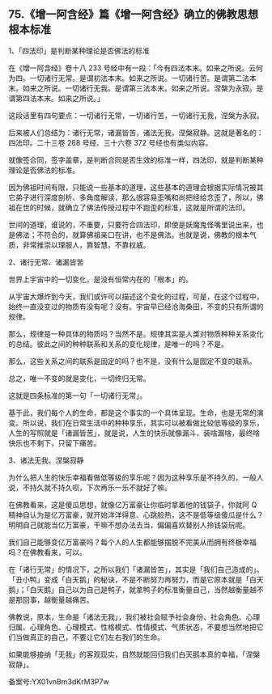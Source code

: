 ## 75.《增一阿含经》篇《增一阿含经》确立的佛教思想根本标准
1、「四法印」是判断某种理论是否佛法的标准


在《增一阿含经》卷十八 233 号经中有一段：「今有四法本末。如来之所说。云何为四。一切诸行无常。是谓初法本末。如来之所说。一切诸行苦。是谓第二法本末。如来之所说。一切诸行无我。是谓第三法本末。如来之所说。涅槃为永寂。是谓第四法本末。如来之所说。」


这段话里有四句要点：一切诸行无常，一切诸行苦，一切诸行无我，涅槃为永寂。


后来被人们总结为：诸行无常，诸漏皆苦，诸法无我，涅槃寂静。这就是著名的：四法印。二十三卷 268 号经、三十六卷 372 号经也有类似内容。


就像签合同，签字盖章，是判断合同是否生效的标准一样，四法印，就是判断某种理论是否佛法的标准。


因为佛祖时间有限，只能说一些基本的道理，这些基本的道理会根据实际情况被其它弟子进行深度剖析、多角度解读，那么很容易歪嘴和尚把经给念歪了，所以，佛祖在世的时候，就确立了佛法传授过程中不跑歪的标准，这就是所谓的法印。


世间的道理，谁说的，不重要，只要符合四法印，即使是妖魔鬼怪嘴里说出来，也是佛法；不符合的，就算佛祖亲口在讲，也不是佛法。也就是说，佛教的根本气质，非常推崇以理服人，靠智慧，不靠权威。


2、诸行无常、诸漏皆苦


世界上宇宙中的一切变化，是没有恒常内在的「根本」的。


从宇宙大爆炸到今天，我们或许可以描述这个变化的过程，可是，在这个过程中，始终一直没变过的物质有没有呢？没有。宇宙早已经沧海桑田，不变的只有所谓的规律。


那么，规律是一种具体的物质吗？当然不是。规律其实是人类对物质种种关系变化的总结。彼此之间的种种联系和关系的变化规律，是唯一的吗？不是。


那么，这些关系之间的联系是固定的吗？也不是，没有什么是固定不变的联系。


总之，唯一不变的就是变化，一切终归无常。


这就是四条标准的第一句「一切诸行无常」。


基于此，我们每个人的生命，都是这个事实的一个具体呈现。生命，也是无常的演变。所以说，我们在日常生活中的种种享乐，其实可以被看做比较低等级的享乐，人生的写照就是「诸漏皆苦」，就是说，人生的快乐就像漏斗，装啥漏啥，最终啥快乐也不剩下，只留下痛苦。


3、诸法无我、涅槃寂静


为什么把人生的快乐幸福看做低等级的享乐呢？因为这种享乐是不持久的，一般人说，不持久就不持久呗，下次再乐一乐不就好了嘛。


在佛教看来，这是傻瓜思想，就像亿万富豪让你临时拿着他的钱袋子，你就阿 Q 精神自认为是亿万富豪，就开始洋洋得意、心跳脸热，这不是低等级傻瓜是什么？明明自己就能当亿万富豪，干嘛不想办法去当，偏偏喜欢替别人拎钱袋玩呢。


我们自己能够变亿万富豪吗？每个人的人生都能够摆脱不完美从而拥有终极幸福吗？在佛教看来，可以。


在「诸行无常」的情况下，之所以我们「诸漏皆苦」，其实是「我们自己造成的」。「丑小鸭」变成「白天鹅」的秘诀，不是不断努力再努力，而是它原本就是「白天鹅」；「白天鹅」自己以为自己是鸭子，就拿鸭子的标准衡量自己，当然越衡量越不是那回事，越衡量越痛苦。


佛教说，原本，生命是「诸法无我」，我们被社会赋予社会身份、社会角色、心理归属、心理角色、心理模式、性格模式、性情模式、气质状态，不要想当然地把它们当做真正的自己，不要让它们左右我们的生命。


如果能够接纳「无我」的客观现实，自然就能回归我们白天鹅本真的幸福，「涅槃寂静」。


备案号:YX01vnBm3dKrM3P7w

